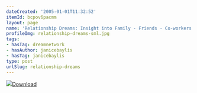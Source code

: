 ```yaml
---
dateCreated: '2005-01-01T11:32:52'
itemId: bcpov6pacmm
layout: page
name: 'Relationship Dreams: Insight into Family - Friends - Co-workers'
profileImg: relationship-dreams-sml.jpg
tags:
- hasTag: dreamnetwork
- hasAuthor: janicebaylis
- hasTag: janicebaylis
type: post
urlSlug: relationship-dreams
---
```

<img class="card-journal-img" src="../images/relationship-dreams-rect.jpg"/><a href="../files/pdfs/Volume_publications/publications.relationship-dreams.pdf" download="">Download</a>